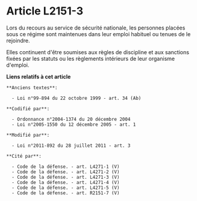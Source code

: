 # Article L2151-3

Lors du recours au service de sécurité nationale, les personnes placées sous ce régime sont maintenues dans leur emploi
habituel ou tenues de le rejoindre. 

Elles continuent d'être soumises aux règles de discipline et aux sanctions fixées par les statuts ou les règlements
intérieurs de leur organisme d'emploi.

**Liens relatifs à cet article**

	**Anciens textes**:

	  - Loi n°99-894 du 22 octobre 1999 - art. 34 (Ab)

	**Codifié par**:

	  - Ordonnance n°2004-1374 du 20 décembre 2004
	  - Loi n°2005-1550 du 12 décembre 2005 - art. 1

	**Modifié par**:

	  - Loi n°2011-892 du 28 juillet 2011 - art. 3

	**Cité par**:

	  - Code de la défense. - art. L4271-1 (V)
	  - Code de la défense. - art. L4271-2 (V)
	  - Code de la défense. - art. L4271-3 (V)
	  - Code de la défense. - art. L4271-4 (V)
	  - Code de la défense. - art. L4271-5 (V)
	  - Code de la défense. - art. R2151-7 (V)
